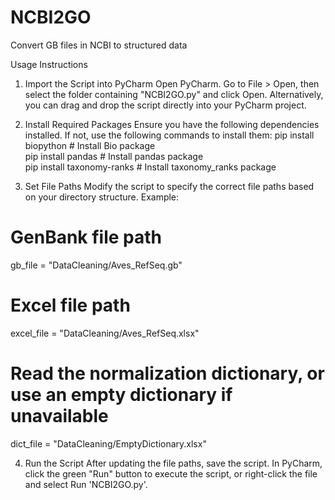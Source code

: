 # NCBI2GO
Convert GB files in NCBI to structured data

Usage Instructions

1. Import the Script into PyCharm
Open PyCharm.
Go to File > Open, then select the folder containing "NCBI2GO.py" and click Open.
Alternatively, you can drag and drop the script directly into your PyCharm project.

2. Install Required Packages
Ensure you have the following dependencies installed. If not, use the following commands to install them:
    pip install biopython         # Install Bio package  
    pip install pandas            # Install pandas package  
    pip install taxonomy-ranks    # Install taxonomy_ranks package

3. Set File Paths
Modify the script to specify the correct file paths based on your directory structure. Example:
  # GenBank file path
  gb_file = "DataCleaning/Aves_RefSeq.gb"
  # Excel file path
  excel_file = "DataCleaning/Aves_RefSeq.xlsx"
  # Read the normalization dictionary, or use an empty dictionary if unavailable
  dict_file = "DataCleaning/EmptyDictionary.xlsx"

4. Run the Script
After updating the file paths, save the script.
In PyCharm, click the green "Run" button to execute the script, or right-click the file and select Run 'NCBI2GO.py'.

